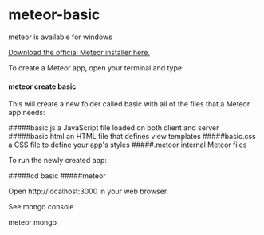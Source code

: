 # meteor-basic

meteor is available for windows

[Download the official Meteor installer here.](https://install.meteor.com/windows)

To create a Meteor app, open your terminal and type:

#### meteor create basic

This will create a new folder called basic with all of the files that a Meteor app needs:

#####basic.js
a JavaScript file loaded on both client and server
#####basic.html
an HTML file that defines view templates
#####basic.css
a CSS file to define your app's styles
#####.meteor
internal Meteor files

To run the newly created app:

#####cd basic
#####meteor

Open http://localhost:3000 in your web browser.

See mongo console

meteor mongo
